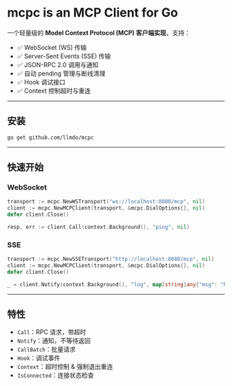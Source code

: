 # mcpc is an MCP Client for Go

一个轻量级的 **Model Context Protocol (MCP) 客户端实现**，支持：
- ✅ WebSocket (WS) 传输
- ✅ Server-Sent Events (SSE) 传输
- ✅ JSON-RPC 2.0 调用与通知
- ✅ 自动 pending 管理与断线清理
- ✅ Hook 调试接口
- ✅ Context 控制超时与重连

---

## 安装

```bash
go get github.com/llmdo/mcpc
```

---

## 快速开始

### WebSocket

```go
transport := mcpc.NewWSTransport("ws://localhost:8080/mcp", nil)
client := mcpc.NewMCPClient(transport, &mcpc.DialOptions{}, nil)
defer client.Close()

resp, err := client.Call(context.Background(), "ping", nil)
```

### SSE

```go
transport := mcpc.NewSSETransport("http://localhost:8080/mcp", nil)
client := mcpc.NewMCPClient(transport, &mcpc.DialOptions{}, nil)
defer client.Close()

_ = client.Notify(context.Background(), "log", map[string]any{"msg": "hello"})
```

---

## 特性

* `Call`：RPC 请求，带超时
* `Notify`：通知，不等待返回
* `CallBatch`：批量请求
* `Hook`：调试事件
* `Context`：超时控制 & 强制退出重连
* `IsConnected`：连接状态检查
